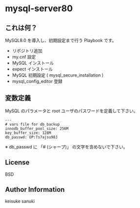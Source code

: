 mysql-server80
=========

## これは何？

MySQL8.0 を導入し、初期設定まで行う Playbook です。

- リポジトリ追加
- my.cnf 設定
- MySQL インストール
- expect インストール
- MySQL 初期設定 ( mysql_secure_installation )
- mysql_config_editor 登録

## 変数定義

MySQL のパラメータと root ユーザのパスワードを定義して下さい。

```
---
# vars file for db_backup
innodb_buffer_pool_size: 256M
key_buffer_size: 128M
db_passwd: OP:Ts7ajsu98J
```

※ db_passwd に 「# (シャープ)」 の文字を含めないで下さい。  

License
-------

BSD

Author Information
------------------

keisuke sanuki
